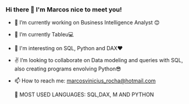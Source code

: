 ### Hi there 👋 I'm Marcos nice to meet you!


- 🔭 I’m currently working on Business Intelligence Analyst :blush:
- 🌱 I’m currently Tableu:computer:
- 👀 I'm interesting on SQL, Python and DAX:heart:
- :v: I’m looking to collaborate on Data modeling and queries with SQL, also creating programs envolving Python😎
- 📫 How to reach me: marcosvinicius_rocha@hotmail.com


  🎯 MOST USED LANGUAGES: SQL,DAX, M AND PYTHON
